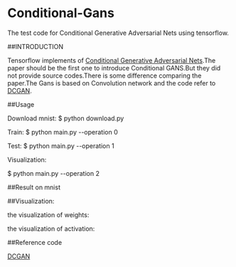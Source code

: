 # Conditional-Gans
The test code for Conditional Generative Adversarial Nets using tensorflow.

##INTRODUCTION

Tensorflow implements of [Conditional Generative Adversarial Nets](https://arxiv.org/abs/1411.1784).The paper should be the first one to introduce Conditional GANS.But they did not provide source codes.There is some difference comparing the paper.The Gans is based on Convolution network and the code refer to [DCGAN](https://github.com/carpedm20/DCGAN-tensorflow).

##Usage

  Download mnist:
  $ python download.py
  
  Train:
  $ python main.py --operation 0
  
  Test:
  $ python main.py --operation 1
  
  Visualization:
  
  $ python main.py --operation 2
  
##Result on mnist




##Visualization:

the visualization of weights:

the visualization of activation:




##Reference code

[DCGAN](https://github.com/carpedm20/DCGAN-tensorflow)
